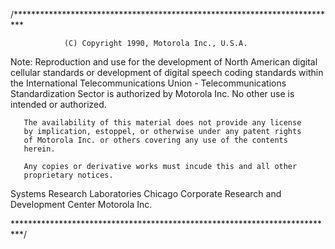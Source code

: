 /**************************************************************************

                (C) Copyright 1990, Motorola Inc., U.S.A.

Note:  Reproduction and use for the development of North American digital
       cellular standards or development of digital speech coding
       standards within the International Telecommunications Union -
       Telecommunications Standardization Sector is authorized by Motorola
       Inc.  No other use is intended or authorized.

       The availability of this material does not provide any license
       by implication, estoppel, or otherwise under any patent rights
       of Motorola Inc. or others covering any use of the contents
       herein.

       Any copies or derivative works must incude this and all other
       proprietary notices.


Systems Research Laboratories
Chicago Corporate Research and Development Center
Motorola Inc.

**************************************************************************/
